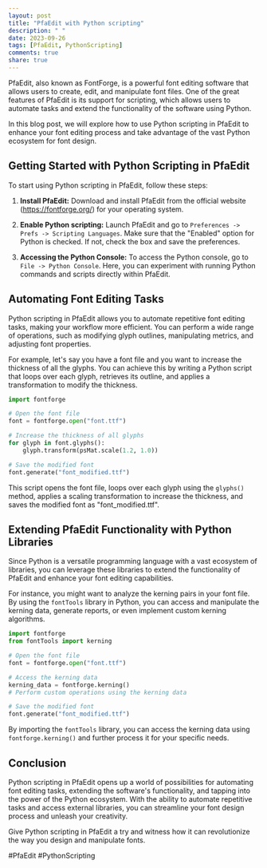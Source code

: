 ```yaml
---
layout: post
title: "PfaEdit with Python scripting"
description: " "
date: 2023-09-26
tags: [PfaEdit, PythonScripting]
comments: true
share: true
---
```


PfaEdit, also known as FontForge, is a powerful font editing software that allows users to create, edit, and manipulate font files. One of the great features of PfaEdit is its support for scripting, which allows users to automate tasks and extend the functionality of the software using Python.

In this blog post, we will explore how to use Python scripting in PfaEdit to enhance your font editing process and take advantage of the vast Python ecosystem for font design.

## Getting Started with Python Scripting in PfaEdit

To start using Python scripting in PfaEdit, follow these steps:

1. **Install PfaEdit:** Download and install PfaEdit from the official website (https://fontforge.org/) for your operating system.

2. **Enable Python scripting:** Launch PfaEdit and go to `Preferences -> Prefs -> Scripting Languages`. Make sure that the "Enabled" option for Python is checked. If not, check the box and save the preferences.

3. **Accessing the Python Console:** To access the Python console, go to `File -> Python Console`. Here, you can experiment with running Python commands and scripts directly within PfaEdit.

## Automating Font Editing Tasks

Python scripting in PfaEdit allows you to automate repetitive font editing tasks, making your workflow more efficient. You can perform a wide range of operations, such as modifying glyph outlines, manipulating metrics, and adjusting font properties.

For example, let's say you have a font file and you want to increase the thickness of all the glyphs. You can achieve this by writing a Python script that loops over each glyph, retrieves its outline, and applies a transformation to modify the thickness.

```python
import fontforge

# Open the font file
font = fontforge.open("font.ttf")

# Increase the thickness of all glyphs
for glyph in font.glyphs():
    glyph.transform(psMat.scale(1.2, 1.0))

# Save the modified font
font.generate("font_modified.ttf")
```

This script opens the font file, loops over each glyph using the `glyphs()` method, applies a scaling transformation to increase the thickness, and saves the modified font as "font_modified.ttf".

## Extending PfaEdit Functionality with Python Libraries

Since Python is a versatile programming language with a vast ecosystem of libraries, you can leverage these libraries to extend the functionality of PfaEdit and enhance your font editing capabilities.

For instance, you might want to analyze the kerning pairs in your font file. By using the `fontTools` library in Python, you can access and manipulate the kerning data, generate reports, or even implement custom kerning algorithms.

```python
import fontforge
from fontTools import kerning

# Open the font file
font = fontforge.open("font.ttf")

# Access the kerning data
kerning_data = fontforge.kerning()
# Perform custom operations using the kerning data

# Save the modified font
font.generate("font_modified.ttf")
```

By importing the `fontTools` library, you can access the kerning data using `fontforge.kerning()` and further process it for your specific needs.

## Conclusion

Python scripting in PfaEdit opens up a world of possibilities for automating font editing tasks, extending the software's functionality, and tapping into the power of the Python ecosystem. With the ability to automate repetitive tasks and access external libraries, you can streamline your font design process and unleash your creativity.

Give Python scripting in PfaEdit a try and witness how it can revolutionize the way you design and manipulate fonts.

#PfaEdit #PythonScripting